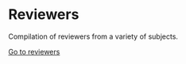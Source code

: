# Reviewers

Compilation of reviewers from a variety of subjects.

[Go to reviewers](https://kylehue.github.io/reviewers/)